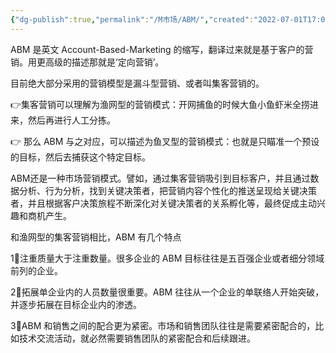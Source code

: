 ```yaml
---
{"dg-publish":true,"permalink":"/M市场/ABM/","created":"2022-07-01T17:08:54.626+08:00","updated":"2024-03-04T02:09:06.722+08:00"}
---
```



ABM 是英文 Account-Based-Marketing 的缩写，翻译过来就是基于客户的营销。用更高级的描述那就是‘定向营销’。

目前绝大部分采用的营销模型是漏斗型营销、或者叫集客营销的。

👉集客营销可以理解为渔网型的营销模式：开网捕鱼的时候大鱼小鱼虾米全捞进来，然后再进行人工分拣。

👉 那么 ABM 与之对应，可以描述为鱼叉型的营销模式：也就是只瞄准一个预设的目标，然后去捕获这个特定目标。

ABM还是一种市场营销模式。譬如，通过集客营销吸引到目标客户，并且通过数据分析、行为分析，找到关键决策者，把营销内容个性化的推送呈现给关键决策者，并且根据客户决策旅程不断深化对关键决策者的关系孵化等，最终促成主动兴趣和商机产生。

和渔网型的集客营销相比，ABM 有几个特点

1⃣️注重质量大于注重数量。很多企业的 ABM 目标往往是五百强企业或者细分领域前列的企业。

2⃣️拓展单企业内的人员数量很重要。ABM 往往从一个企业的单联络人开始突破，并逐步拓展在目标企业内的渗透。

3⃣️ABM 和销售之间的配合更为紧密。市场和销售团队往往是需要紧密配合的，比如技术交流活动，就必然需要销售团队的紧密配合和后续跟进。
